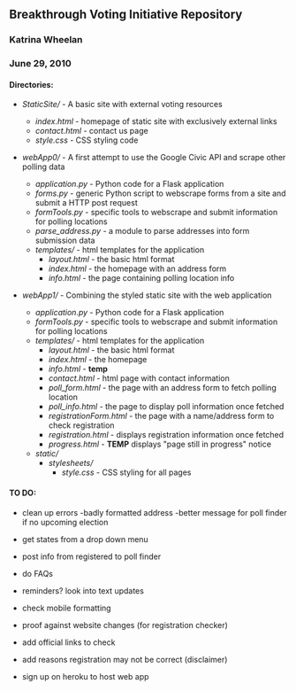 ## Breakthrough Voting Initiative Repository

### Katrina Wheelan
### June 29, 2010

#### Directories:

* *StaticSite/* - A basic site with external voting resources
  * *index.html* - homepage of static site with exclusively external links
  * *contact.html* - contact us page
  * *style.css* - CSS styling code
	
* *webApp0/* - A first attempt to use the Google Civic API and scrape other polling data
  * *application.py* - Python code for a Flask application
  * *forms.py* - generic Python script to webscrape forms from a site and submit a HTTP post request
  * *formTools.py* - specific tools to webscrape and submit information for polling locations
  * *parse_address.py* - a module to parse addresses into form submission data
  * *templates/* - html templates for the application
    * *layout.html* - the basic html format
    * *index.html* - the homepage with an address form
    * *info.html* - the page containing polling location info
	
* *webApp1/* - Combining the styled static site with the web application
  * *application.py* - Python code for a Flask application
  * *formTools.py* - specific tools to webscrape and submit information for polling locations
  * *templates/* - html templates for the application
    * *layout.html* - the basic html format
    * *index.html* - the homepage
    * *info.html* - **temp**
    * *contact.html* - html page with contact information
    * *poll_form.html* - the page with an address form to fetch polling location
    * *poll_info.html* - the page to display poll information once fetched
    * *registrationForm.html* - the page with a name/address form to check registration
    * *registration.html* - displays registration information once fetched
    * *progress.html* - **TEMP** displays "page still in progress" notice
  * *static/*
     * *stylesheets/*
       * *style.css* - CSS styling for all pages

#### TO DO:

- clean up errors
  -badly formatted address
  -better message for poll finder if no upcoming election
	
- get states from a drop down menu

- post info from registered to poll finder

- do FAQs

- reminders? look into text updates

- check mobile formatting

- proof against website changes (for registration checker)

- add official links to check

- add reasons registration may not be correct (disclaimer)

- sign up on heroku to host web app

